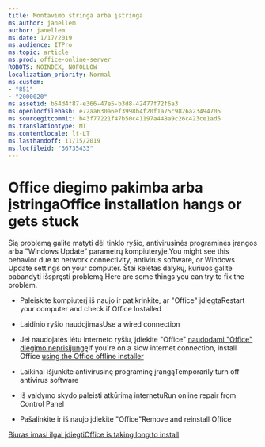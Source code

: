 ```yaml
---
title: Montavimo stringa arba įstringa
ms.author: janellem
author: janellem
ms.date: 1/17/2019
ms.audience: ITPro
ms.topic: article
ms.prod: office-online-server
ROBOTS: NOINDEX, NOFOLLOW
localization_priority: Normal
ms.custom:
- "851"
- "2000020"
ms.assetid: b54d4f87-e366-47e5-b3d8-42477f72f6a3
ms.openlocfilehash: e72aa630a6ef3998b4f20f1a75c9826a23494705
ms.sourcegitcommit: b43f77221f47b50c41197a448a9c26c423ce1ad5
ms.translationtype: MT
ms.contentlocale: lt-LT
ms.lasthandoff: 11/15/2019
ms.locfileid: "36735433"
---
```

# <a name="office-installation-hangs-or-gets-stuck"></a><span data-ttu-id="dfe69-102">Office diegimo pakimba arba įstringa</span><span class="sxs-lookup"><span data-stu-id="dfe69-102">Office installation hangs or gets stuck</span></span>

<span data-ttu-id="dfe69-103">Šią problemą galite matyti dėl tinklo ryšio, antivirusinės programinės įrangos arba "Windows Update" parametrų kompiuteryje.</span><span class="sxs-lookup"><span data-stu-id="dfe69-103">You might see this behavior due to network connectivity, antivirus software, or Windows Update settings on your computer.</span></span> <span data-ttu-id="dfe69-104">Štai keletas dalykų, kuriuos galite pabandyti išspręsti problemą.</span><span class="sxs-lookup"><span data-stu-id="dfe69-104">Here are some things you can try to fix the problem.</span></span>
  
- <span data-ttu-id="dfe69-105">Paleiskite kompiuterį iš naujo ir patikrinkite, ar "Office" įdiegta</span><span class="sxs-lookup"><span data-stu-id="dfe69-105">Restart your computer and check if Office Installed</span></span>

- <span data-ttu-id="dfe69-106">Laidinio ryšio naudojimas</span><span class="sxs-lookup"><span data-stu-id="dfe69-106">Use a wired connection</span></span>

- <span data-ttu-id="dfe69-107">Jei naudojatės lėtu interneto ryšiu, įdiekite "Office" [naudodami "Office" diegimo neprisijungę](https://support.office.com/article/f0a85fe7-118f-41cb-a791-d59cef96ad1c?wt.mc_id=Alchemy_ClientDIA)</span><span class="sxs-lookup"><span data-stu-id="dfe69-107">If you're on a slow internet connection, install Office [using the Office offline installer](https://support.office.com/article/f0a85fe7-118f-41cb-a791-d59cef96ad1c?wt.mc_id=Alchemy_ClientDIA)</span></span>

- <span data-ttu-id="dfe69-108">Laikinai išjunkite antivirusinę programinę įrangą</span><span class="sxs-lookup"><span data-stu-id="dfe69-108">Temporarily turn off antivirus software</span></span>

- <span data-ttu-id="dfe69-109">Iš valdymo skydo paleisti atkūrimą internetu</span><span class="sxs-lookup"><span data-stu-id="dfe69-109">Run online repair from Control Panel</span></span>

- <span data-ttu-id="dfe69-110">Pašalinkite ir iš naujo įdiekite "Office"</span><span class="sxs-lookup"><span data-stu-id="dfe69-110">Remove and reinstall Office</span></span>

[<span data-ttu-id="dfe69-111">Biuras imasi ilgai įdiegti</span><span class="sxs-lookup"><span data-stu-id="dfe69-111">Office is taking long to install</span></span>](https://support.office.com/article/0f09f357-3fef-42a6-b8aa-cef4c6c44bdf?wt.mc_id=Alchemy_ClientDIA)
  